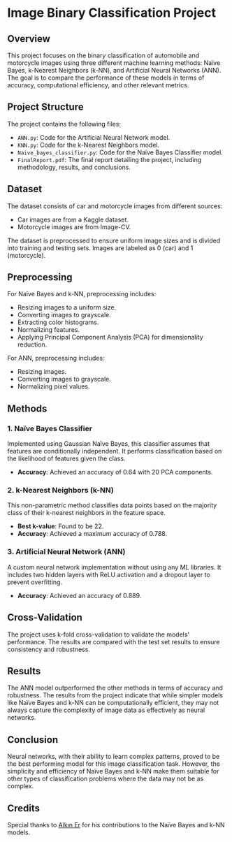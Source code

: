 # Image Binary Classification Project

## Overview

This project focuses on the binary classification of automobile and motorcycle images using three different machine learning methods: Naïve Bayes, k-Nearest Neighbors (k-NN), and Artificial Neural Networks (ANN). The goal is to compare the performance of these models in terms of accuracy, computational efficiency, and other relevant metrics.

## Project Structure

The project contains the following files:

- `ANN.py`: Code for the Artificial Neural Network model.
- `KNN.py`: Code for the k-Nearest Neighbors model.
- `Naive_bayes_classifier.py`: Code for the Naïve Bayes Classifier model.
- `FinalReport.pdf`: The final report detailing the project, including methodology, results, and conclusions.

## Dataset

The dataset consists of car and motorcycle images from different sources:
- Car images are from a Kaggle dataset.
- Motorcycle images are from Image-CV.

The dataset is preprocessed to ensure uniform image sizes and is divided into training and testing sets. Images are labeled as 0 (car) and 1 (motorcycle).

## Preprocessing

For Naïve Bayes and k-NN, preprocessing includes:
- Resizing images to a uniform size.
- Converting images to grayscale.
- Extracting color histograms.
- Normalizing features.
- Applying Principal Component Analysis (PCA) for dimensionality reduction.

For ANN, preprocessing includes:
- Resizing images.
- Converting images to grayscale.
- Normalizing pixel values.

## Methods

### 1. Naïve Bayes Classifier

Implemented using Gaussian Naïve Bayes, this classifier assumes that features are conditionally independent. It performs classification based on the likelihood of features given the class.

- **Accuracy**: Achieved an accuracy of 0.64 with 20 PCA components.

### 2. k-Nearest Neighbors (k-NN)

This non-parametric method classifies data points based on the majority class of their k-nearest neighbors in the feature space.

- **Best k-value**: Found to be 22.
- **Accuracy**: Achieved a maximum accuracy of 0.788.

### 3. Artificial Neural Network (ANN)

A custom neural network implementation without using any ML libraries. It includes two hidden layers with ReLU activation and a dropout layer to prevent overfitting.

- **Accuracy**: Achieved an accuracy of 0.889.

## Cross-Validation
The project uses k-fold cross-validation to validate the models' performance. The results are compared with the test set results to ensure consistency and robustness.

## Results
The ANN model outperformed the other methods in terms of accuracy and robustness. The results from the project indicate that while simpler models like Naïve Bayes and k-NN can be computationally efficient, they may not always capture the complexity of image data as effectively as neural networks.

## Conclusion
Neural networks, with their ability to learn complex patterns, proved to be the best performing model for this image classification task. However, the simplicity and efficiency of Naïve Bayes and k-NN make them suitable for other types of classification problems where the data may not be as complex.

## Credits

Special thanks to [Alkın Er](https://github.com/alkiner) for his contributions to the Naïve Bayes and k-NN models.

